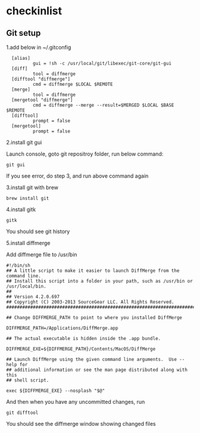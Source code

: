 # checkinlist

## Git setup
1.add below in ~/.gitconfig
```
  [alias]
          gui = !sh -c /usr/local/git/libexec/git-core/git-gui
  [diff]
          tool = diffmerge
  [difftool "diffmerge"]
          cmd = diffmerge $LOCAL $REMOTE
  [merge]
          tool = diffmerge
  [mergetool "diffmerge"]
          cmd = diffmerge --merge --result=$MERGED $LOCAL $BASE $REMOTE
  [difftool]
          prompt = false
  [mergetool]
          prompt = false
```

2.install git gui

Launch console, goto git repositroy folder, run below command:
```
git gui
```
If you see error, do step 3, and run above command again

3.install git with brew

```
brew install git
```

4.install gitk

```
gitk
```
You should see git history

5.install diffmerge

Add diffmerge file to /usr/bin
```
#!/bin/sh
## A little script to make it easier to launch DiffMerge from the command line.
## Install this script into a folder in your path, such as /usr/bin or /usr/local/bin.
##
## Version 4.2.0.697
## Copyright (C) 2003-2013 SourceGear LLC. All Rights Reserved.
##############################################################################

## Change DIFFMERGE_PATH to point to where you installed DiffMerge

DIFFMERGE_PATH=/Applications/DiffMerge.app

## The actual executable is hidden inside the .app bundle.

DIFFMERGE_EXE=${DIFFMERGE_PATH}/Contents/MacOS/DiffMerge

## Launch DiffMerge using the given command line arguments.  Use --help for
## additional information or see the man page distributed along with this
## shell script.

exec ${DIFFMERGE_EXE} --nosplash "$@"
```

And then when you have any uncommitted changes, run
```
git difftool
```
You should see the diffmerge window showing changed files

